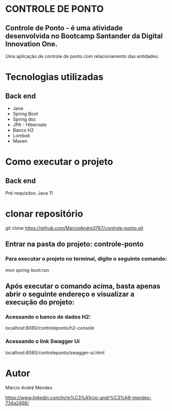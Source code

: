 # CONTROLE DE PONTO

## Controle de Ponto -  é uma atividade desenvolvida no Bootcamp Santander da Digital Innovation One.

Uma aplicação de controle de ponto com relacionamento das entidades.

# Tecnologias utilizadas
## Back end
- Java
- Spring Boot
- Spring doc
- JPA - Hibernate
- Banco H2
- Lombok
- Maven

# Como executar o projeto
## Back end

Pré-requisitos: Java 11

# clonar repositório
git clone https://github.com/MarcioAndre3767/controle-ponto.git

## Entrar na pasta do projeto: controle-ponto

### Para executar o projeto no terminal, digite o seguinte comando:
 mvn spring-boot:run
   
## Após executar o comando acima, basta apenas abrir o seguinte endereço e visualizar a execução do projeto:
### Acessando o banco de dados H2:
localhost:8080/controleponto/h2-console

### Acessando o link Swagger Ui
localhost:8080/controleponto/swagger-ui.html



# Autor

Márcio André Mendes

https://www.linkedin.com/in/m%C3%A1rcio-andr%C3%A9-mendes-734a2498/
